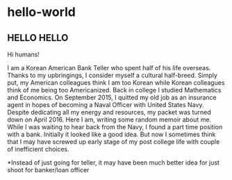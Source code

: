# hello-world
## HELLO HELLO

Hi humans!

I am a Korean American Bank Teller who spent half of his life overseas. Thanks to my upbringings, I consider myself a cultural half-breed. 
Simply put, my American colleagues think I am too Korean while Korean colleagues think of me being too Americanized. Back in college I studied Mathematics and Economics. On September 2015, I quitted my old job as an insurance agent in hopes of becoming a Naval Officer with United States Navy. Despite dedicating all my energy and resources, my packet was turned down on April 2016. Here I am, writing some random memoir about me. While I was waiting to hear back from the Navy, I found a part time position with a bank. Initially it looked like a good idea. But now I sometimes think that I may have screwed up early stage of my post college life with couple of inefficient choices.

*Instead of just going for teller, it may have been much better idea for just shoot for banker/loan officer
